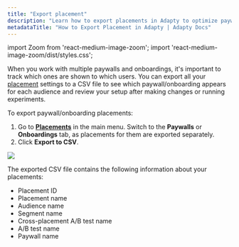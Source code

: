 ```yaml
---
title: "Export placement"
description: "Learn how to export placements in Adapty to optimize paywall visibility and user engagement."
metadataTitle: "How to Export Placement in Adapty | Adapty Docs"
---
```


import Zoom from 'react-medium-image-zoom';
import 'react-medium-image-zoom/dist/styles.css';

When you work with multiple paywalls and onboardings, it's important to track which ones are shown to which users. You can export all your [placement](placements.md) settings to a CSV file to see which paywall/onboarding appears for each audience and review your setup after making changes or running experiments.

To export paywall/onboarding placements:

1. Go to **[Placements](https://app.adapty.io/placements)** in the main menu. Switch to the **Paywalls** or **Onboardings** tab, as placements for them are exported separately.
2. Click **Export to CSV**.

<Zoom>
  <img src={require('./img/export-placement.webp').default}
  style={{
    border: '1px solid #727272', /* border width and color */
    width: '700px', /* image width */
    display: 'block', /* for alignment */
    margin: '0 auto' /* center alignment */
  }}
/>
</Zoom>

The exported CSV file contains the following information about your placements:

- Placement ID
- Placement name
- Audience name
- Segment name
- Cross-placement A/B test name
- A/B test name
- Paywall name

